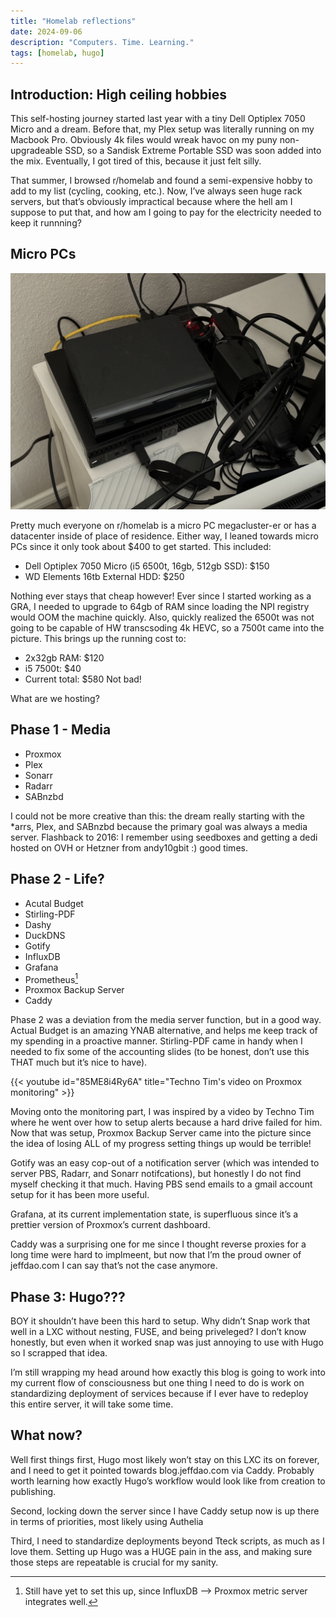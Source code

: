 ```yaml
---
title: "Homelab reflections"
date: 2024-09-06
description: "Computers. Time. Learning."
tags: [homelab, hugo]
---
```


## Introduction: High ceiling hobbies
This self-hosting journey started last year with a tiny Dell Optiplex 7050 Micro and a dream. Before that, my Plex setup was literally running on my Macbook Pro. Obviously 4k files would wreak havoc on my puny non-upgradeable SSD, so a Sandisk Extreme Portable SSD was soon added into the mix. Eventually, I got tired of this, because it just felt silly.

That summer, I browsed r/homelab and found a semi-expensive hobby to add to my list (cycling, cooking, etc.). Now, I’ve always seen huge rack servers, but that’s obviously impractical because where the hell am I suppose to put that, and how am I going to pay for the electricity needed to keep it runnning?

## Micro PCs
![Dell Optiplex](assets/optiplex.jpeg "Janky setup, performant outcomes | Photo by [me](https://blog.jeffdao.com)")

Pretty much everyone on r/homelab is a micro PC megacluster-er or has a datacenter inside of place of residence. Either way, I leaned towards micro PCs since it only took about $400 to get started. This included:

- Dell Optiplex 7050 Micro (i5 6500t, 16gb, 512gb SSD): $150
- WD Elements 16tb External HDD: $250

Nothing ever stays that cheap however! Ever since I started working as a GRA, I needed to upgrade to 64gb of RAM since loading the NPI registry would OOM the machine quickly. Also, quickly realized the 6500t was not going to be capable of HW transcsoding 4k HEVC, so a 7500t came into the picture. This brings up the running cost to:

- 2x32gb RAM: $120
- i5 7500t: $40
- Current total: $580
Not bad!

What are we hosting?
## Phase 1 - Media
- Proxmox
- Plex
- Sonarr
- Radarr
- SABnzbd

I could not be more creative than this: the dream really starting with the *arrs, Plex, and SABnzbd because the primary goal was always a media server. Flashback to 2016: I remember using seedboxes and getting a dedi hosted on OVH or Hetzner from andy10gbit :) good times.

## Phase 2 - Life?
- Acutal Budget
- Stirling-PDF
- Dashy
- DuckDNS
- Gotify
- InfluxDB
- Grafana
- Prometheus[^1]
- Proxmox Backup Server
- Caddy

Phase 2 was a deviation from the media server function, but in a good way. Actual Budget is an amazing YNAB alternative, and helps me keep track of my spending in a proactive manner. Stirling-PDF came in handy when I needed to fix some of the accounting slides (to be honest, don’t use this THAT much but it’s nice to have).

{{< youtube id="85ME8i4Ry6A" title="Techno Tim's video on Proxmox monitoring" >}}

Moving onto the monitoring part, I was inspired by a video by Techno Tim where he went over how to setup alerts because a hard drive failed for him. Now that was setup, Proxmox Backup Server came into the picture since the idea of losing ALL of my progress setting things up would be terrible!

Gotify was an easy cop-out of a notification server (which was intended to server PBS, Radarr, and Sonarr notifcations), but honestly I do not find myself checking it that much. Having PBS send emails to a gmail account setup for it has been more useful.

Grafana, at its current implementation state, is superfluous since it’s a prettier version of Proxmox’s current dashboard.

Caddy was a surprising one for me since I thought reverse proxies for a long time were hard to implmeent, but now that I’m the proud owner of jeffdao.com I can say that’s not the case anymore.

## Phase 3: Hugo???
BOY it shouldn’t have been this hard to setup. Why didn’t Snap work that well in a LXC without nesting, FUSE, and being priveleged? I don’t know honestly, but even when it worked snap was just annoying to use with Hugo so I scrapped that idea.

I’m still wrapping my head around how exactly this blog is going to work into my current flow of consciousness but one thing I need to do is work on standardizing deployment of services because if I ever have to redeploy this entire server, it will take some time.

## What now?
Well first things first, Hugo most likely won’t stay on this LXC its on forever, and I need to get it pointed towards blog.jeffdao.com via Caddy. Probably worth learning how exactly Hugo’s workflow would look like from creation to publishing.

Second, locking down the server since I have Caddy setup now is up there in terms of priorities, most likely using Authelia

Third, I need to standardize deployments beyond Tteck scripts, as much as I love them. Setting up Hugo was a HUGE pain in the ass, and making sure those steps are repeatable is crucial for my sanity.

[^1]: Still have yet to set this up, since InfluxDB –> Proxmox metric server integrates well.